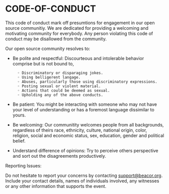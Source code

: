 # CODE-OF-CONDUCT

This code of conduct mark off presumtions for engagement in our open source communitiy. We are dedicated for providing a welcoming and motivating community for everybody. Any person violating this code of conduct may be disallowed from the community.


Our open source community resolves to:

- Be polite and respectful: 
Discourteous and intolerable behavior comprise but is not bound to,
      
        ◦ Discriminatory or disparaging jokes. 
        ◦ Using belligerent langage.  
        ◦ Abuses, particularly those using discriminatory expressions.
        ◦ Posting sexual or violent material.
        ◦ Actions that could be deemed as sexual.
        ◦ Upholding any of the above conducts.
          
- Be patient:
You might be interacting with someone who may not have your level of understanding or has a foremost language dissimilar to yours.

- Be welcoming:
Our communitity welcomes people from all backgrounds, regardless of theirs race, ethnicity, culture, national origin, color, religion, social and economic status, sex, education, gender and political belief.

- Understand difference of opinions:
Try to perceive others perspective and sort out the disagreements productively.

Reporting Issues:

Do not hesitate to report your concerns by contacting support@beacor.org. Include your contact details, names of individuals involved, any witnesses or any other information that supports the event. 
